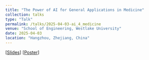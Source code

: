 ```yaml
---
title: "The Power of AI for General Applications in Medicine"
collection: talks
type: "Talk"
permalink: /talks/2025-04-03-ai_4_medicine
venue: "School of Engineering, Westlake University"
date: 2025-04-03
location: "Hangzhou, Zhejiang, China"
---
```


<!-- This is a description of your talk, which is a markdown files that can be all markdown-ified like any other post. Yay markdown! -->

\[[Slides](https://miradel51.github.io/files/AI4medicine_v7.pdf)\] \[[Poster](https://miradel51.github.io/files/AI_for_medicine.jpg)\]
